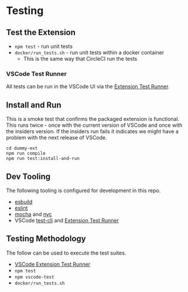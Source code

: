 # Testing

## Test the Extension

* `npm test` - run unit tests
* `docker/run_tests.sh` - run unit tests within a docker container
  * This is the same way that CircleCI run the tests

### VSCode Test Runner

All tests can be run in the VSCode UI via the [Extension Test Runner](https://marketplace.visualstudio.com/items?itemName=ms-vscode.extension-test-runner).

## Install and Run

This is a smoke test that confirms the packaged extension is functional.  This runs twice - once with the current version of VSCode and once with the insiders version.  If the insiders run fails it indicates we might have a problem with the next release of VSCode.

```
cd dummy-ext
npm run compile
npm run test:install-and-run
```

## Dev Tooling

The following tooling is configured for development in this repo.

* [esbuild](https://esbuild.github.io/)
* [eslint](https://typescript-eslint.io/)
* [mocha](https://mochajs.org/) and [nyc](https://github.com/istanbuljs/nyc)
* VSCode [test-cli](https://github.com/microsoft/vscode-test-cli) and [Extension Test Runner](https://github.com/microsoft/vscode-extension-test-runner)

<!--
## Commands that should always pass
docker/docker-build.sh
docker/run_tests.sh
docker/run_tests.sh -i
docker/run_tests.sh -d
docker/run_tests.sh -o 12.2
docker/run_tests.sh -o 12.2 -i
docker/run_tests.sh -o 12.2 -d
docker/run_tests.sh -P

## Test Files

* `runTest.ts`
  * `src/test/runTest.ts`
* `index.ts`

-->

## Testing Methodology

The follow can be used to execute the test suites.

* [VSCode Extension Test Runner](https://github.com/istanbuljs/nyc)
* `npm test`
* `npm vscode-test`
* `docker/run_tests.sh`

